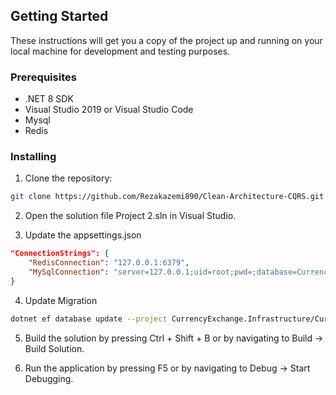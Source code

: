 ## Getting Started

These instructions will get you a copy of the project up and running on your local machine for development and testing purposes.

### Prerequisites

* .NET 8 SDK
* Visual Studio 2019 or Visual Studio Code
* Mysql
* Redis

### Installing

1. Clone the repository:

```bash 
git clone https://github.com/Rezakazemi890/Clean-Architecture-CQRS.git
```

2. Open the solution file Project 2.sln in Visual Studio.

3. Update the appsettings.json

```json
"ConnectionStrings": {
    "RedisConnection": "127.0.0.1:6379",
    "MySqlConnection": "server=127.0.0.1;uid=root;pwd=;database=CurrencyExchange"
}
```

4. Update Migration

```bash
dotnet ef database update --project CurrencyExchange.Infrastructure/CurrencyExchange.Infrastructure.csproj --startup-project CurrencyExchange.WebAPI/CurrencyExchange.WebAPI.csproj --context CurrencyExchange.Infrastructure.Data.AppDbContext --configuration Debug 20240327161549_InitialCE
```

5. Build the solution by pressing Ctrl + Shift + B or by navigating to Build -> Build Solution.

6. Run the application by pressing F5 or by navigating to Debug -> Start Debugging.

